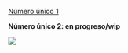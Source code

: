 [Número único 1](https://drive.google.com/file/d/1N7y8iZT06K3sH-FfFHqeMFu8xnZKHzgA/view?usp=sharing)

**Número único 2: en progreso/wip**

![](https://raw.githubusercontent.com/zne21/zne21.github.io/main/assets/HK7.jpg)
